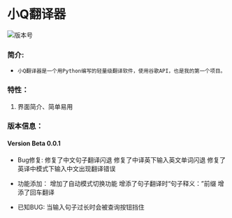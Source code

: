 # 小Q翻译器
![版本号](https://img.shields.io/badge/Version-Beta--0.0.1-blue)    
### 简介:
* `小Q翻译器是一个用Python编写的轻量级翻译软件，使用谷歌API，也是我的第一个项目。`

### 特性：
1. 界面简介、简单易用
### 版本信息：
#### Version Beta 0.0.1
* Bug修复:
  修复了中文句子翻译闪退
  修复了中译英下输入英文单词闪退
  修复了英译中模式下输入中文出现翻译错误

* 功能添加：
  增加了自动模式切换功能
  增添了句子翻译时“句子释义：”前缀
  增添了回车翻译
  
* 已知BUG:
  当输入句子过长时会被查询按钮挡住

